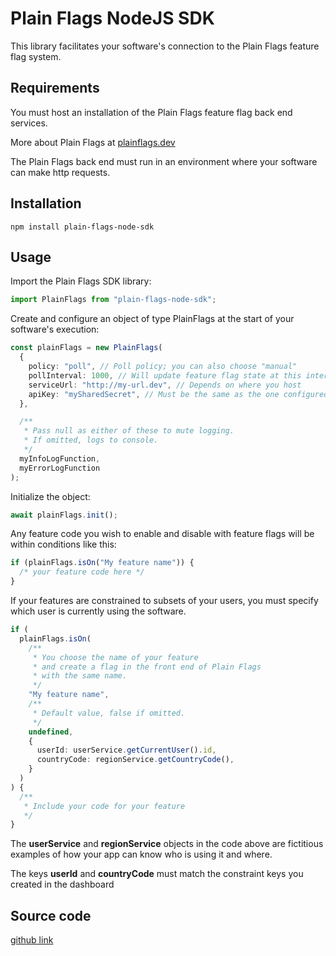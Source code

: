 # Plain Flags NodeJS SDK

This library facilitates your software's connection to the Plain Flags feature flag system.

## Requirements

You must host an installation of the Plain Flags feature flag back end services.

More about Plain Flags at [plainflags.dev](www.plainflags.dev)

The Plain Flags back end must run in an environment where your software can make http requests.

## Installation

```
npm install plain-flags-node-sdk
```

## Usage

Import the Plain Flags SDK library:

```typescript
import PlainFlags from "plain-flags-node-sdk";
```

Create and configure an object of type PlainFlags at the start of your software's execution:

```typescript
const plainFlags = new PlainFlags(
  {
    policy: "poll", // Poll policy; you can also choose "manual"
    pollInterval: 1000, // Will update feature flag state at this interval
    serviceUrl: "http://my-url.dev", // Depends on where you host
    apiKey: "mySharedSecret", // Must be the same as the one configured on the back end
  },

  /**
   * Pass null as either of these to mute logging.
   * If omitted, logs to console.
   */
  myInfoLogFunction,
  myErrorLogFunction
);
```

Initialize the object:

```typescript
await plainFlags.init();
```

Any feature code you wish to enable and disable with feature flags will be within conditions like this:

```typescript
if (plainFlags.isOn("My feature name")) {
  /* your feature code here */
}
```

If your features are constrained to subsets of your users, you must specify which user is currently using the software.

```typescript
if (
  plainFlags.isOn(
    /**
     * You choose the name of your feature
     * and create a flag in the front end of Plain Flags
     * with the same name.
     */
    "My feature name",
    /**
     * Default value, false if omitted.
     */
    undefined,
    {
      userId: userService.getCurrentUser().id,
      countryCode: regionService.getCountryCode(),
    }
  )
) {
  /**
   * Include your code for your feature
   */
}
```

The **userService** and **regionService** objects in the code above are fictitious examples of how your app can know who is using it and where.

The keys **userId** and **countryCode** must match the constraint keys you created in the dashboard

## Source code

[github link](https://github.com/andreileonte1981/plain-flags/tree/main/sdk/node)
